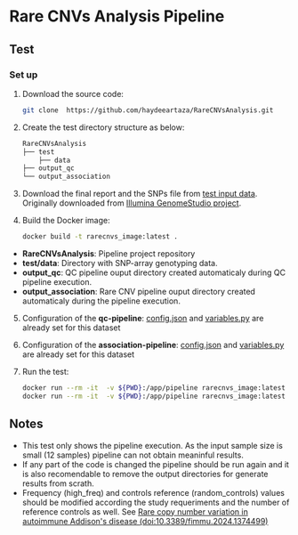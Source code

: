 Rare CNVs Analysis Pipeline
======

Test
-----------------------------
### Set up
1. Download the source code:

    ```bash
    git clone  https://github.com/haydeeartaza/RareCNVsAnalysis.git
    ```

2. Create the test directory structure as below:

    ```bash
    RareCNVsAnalysis
    ├── test
        ├── data
    ├── output_qc
    └── output_association
    ```

3. Download the final report and the SNPs file from [test input data](https://drive.google.com/uc?export=download&id=1EbEWtprUBIz_PKB5C8709JhL2fQBDpSE). Originally downloaded from [Illumina GenomeStudio project](https://emea.support.illumina.com/content/dam/illumina-support/documents/downloads/productfiles/global-screening-array-24/v3-0/infinium-global-screening-array-24-v3-0-a1-demo-data-12.zip).

4. Build the Docker image:

    ```bash
    docker build -t rarecnvs_image:latest .
    ```

- **RareCNVsAnalysis**: Pipeline project repository
- **test/data**: Directory with SNP-array genotyping data.
- **output_qc**: QC pipeline ouput directory created automaticaly during QC pipeline execution.
- **output_association**: Rare CNV pipeline ouput directory created automaticaly during the pipeline execution.

5. Configuration of the  **qc-pipeline**: [config.json](../qc-cnv/qc-pipeline/snakefiles/config.json) and [variables.py](../qc-cnv/qc-pipeline/snakefiles/variables.py) are already set for this dataset
6. Configuration of the **association-pipeline**: [config.json](../association_cnv/association-pipeline/snakefiles/config.json) and [variables.py](../association_cnv/association-pipeline/snakefiles/variables.py)  are already set for this dataset
7. Run the test:

    ```bash
    docker run --rm -it  -v ${PWD}:/app/pipeline rarecnvs_image:latest snakemake -s qc-cnv/qc-pipeline/snakefiles/qc.snake --core 1
    docker run --rm -it  -v ${PWD}:/app/pipeline rarecnvs_image:latest snakemake -s association-cnv/association-pipeline/snakefiles/association.snake --core 1
    ```
## Notes
- This test only shows the pipeline execution. As the input sample size is small  (12 samples) pipeline can not obtain meaninful results.
- If any part of the code is changed the pipeline should be run again and it is also recomendable to remove the output directories for generate results from scrath.
- Frequency (high_freq) and controls reference (random_controls) values should be modified according the study requeriments and the number of reference controls as well. See [Rare copy number variation in autoimmune Addison's disease (doi:10.3389/fimmu.2024.1374499)](https://www.frontiersin.org/journals/immunology/articles/10.3389/fimmu.2024.1374499/abstract)
